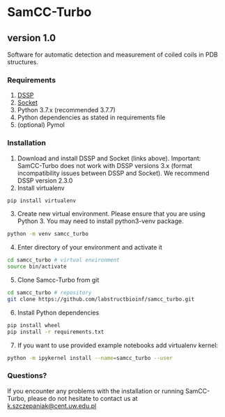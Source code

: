 # SamCC-Turbo
## version 1.0

Software for automatic detection and measurement of coiled coils in PDB structures.

### Requirements
1. [DSSP](https://github.com/cmbi/dssp/releases) 
2. [Socket](http://coiledcoils.chm.bris.ac.uk/socket/)
3. Python 3.7.x (recommended 3.7.7)
4. Python dependencies as stated in requirements file
5. (optional) Pymol

### Installation
1. Download and install DSSP and Socket (links above). Important: SamCC-Turbo does not work with DSSP versions 3.x (format incompatibility issues between DSSP and Socket). We recommend DSSP version 2.3.0
2. Install virtualenv
```bash
pip install virtualenv
```
3. Create new virtual environment. Please ensure that you are using Python 3. You may need to install python3-venv package.
```bash
python -m venv samcc_turbo
```
4. Enter directory of your environment and activate it
```bash
cd samcc_turbo # virtual environment
source bin/activate
```
5. Clone Samcc-Turbo from git
```bash
cd samcc_turbo # repository
git clone https://github.com/labstructbioinf/samcc_turbo.git
```
6. Install Python dependencies
```bash
pip install wheel
pip install -r requirements.txt
```
7. If you want to use provided example notebooks add virtualenv kernel:
```bash
python -m ipykernel install --name=samcc_turbo --user
``` 

### Questions?
If you encounter any problems with the installation or running SamCC-Turbo, please do not hesitate to contact us at <k.szczepaniak@cent.uw.edu.pl>

